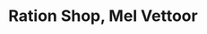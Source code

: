 ---
title: "Ration Shop, Mel Vettoor"
url: /puthenchantha/ration-shop-mel-vettoor/
shop: Lebensmittel
---